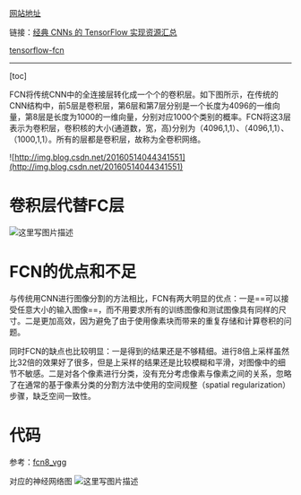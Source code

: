 [网站地址](http://blog.csdn.net/taigw/article/details/51401448)

链接：[经典 CNNs 的 TensorFlow 实现资源汇总](https://www.jianshu.com/p/68cf89138dca)

[tensorflow-fcn](https://github.com/MarvinTeichmann/tensorflow-fcn)

---
[toc]

FCN将传统CNN中的全连接层转化成一个个的卷积层。如下图所示，在传统的CNN结构中，前5层是卷积层，第6层和第7层分别是一个长度为4096的一维向量，第8层是长度为1000的一维向量，分别对应1000个类别的概率。FCN将这3层表示为卷积层，卷积核的大小(通道数，宽，高)分别为（4096,1,1）、（4096,1,1）、（1000,1,1）。所有的层都是卷积层，故称为全卷积网络。

![http://img.blog.csdn.net/20160514044341551](http://img.blog.csdn.net/20160514044341551)

# 卷积层代替FC层
![这里写图片描述](http://img.blog.csdn.net/20171214233656511?watermark/2/text/aHR0cDovL2Jsb2cuY3Nkbi5uZXQvd2M3ODE3MDgyNDk=/font/5a6L5L2T/fontsize/400/fill/I0JBQkFCMA==/dissolve/70/gravity/SouthEast)


# FCN的优点和不足

与传统用CNN进行图像分割的方法相比，FCN有两大明显的优点：一是==可以接受任意大小的输入图像==，而不用要求所有的训练图像和测试图像具有同样的尺寸。二是更加高效，因为避免了由于使用像素块而带来的重复存储和计算卷积的问题。

同时FCN的缺点也比较明显：一是得到的结果还是不够精细。进行8倍上采样虽然比32倍的效果好了很多，但是上采样的结果还是比较模糊和平滑，对图像中的细节不敏感。二是对各个像素进行分类，没有充分考虑像素与像素之间的关系，忽略了在通常的基于像素分类的分割方法中使用的空间规整（spatial regularization）步骤，缺乏空间一致性。

# 代码
参考：[fcn8_vgg](https://github.com/MarvinTeichmann/tensorflow-fcn/blob/master/fcn8_vgg.py)

对应的神经网络图
![这里写图片描述](http://img.blog.csdn.net/20180111152955718?watermark/2/text/aHR0cDovL2Jsb2cuY3Nkbi5uZXQvd2M3ODE3MDgyNDk=/font/5a6L5L2T/fontsize/400/fill/I0JBQkFCMA==/dissolve/70/gravity/SouthEast)
